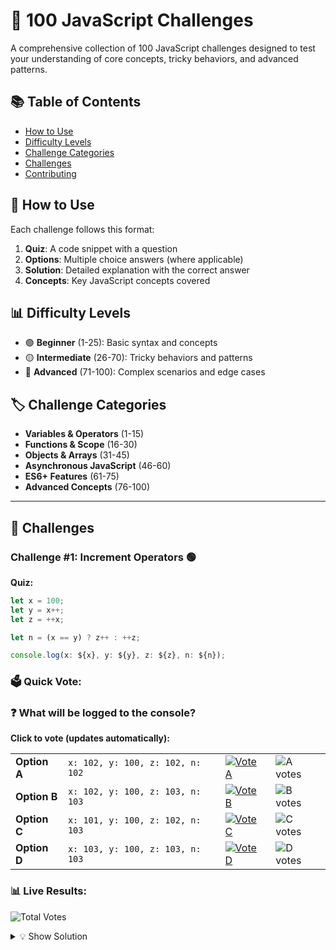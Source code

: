 # 🚀 100 JavaScript Challenges

A comprehensive collection of 100 JavaScript challenges designed to test your understanding of core concepts, tricky behaviors, and advanced patterns.

## 📚 Table of Contents

- [How to Use](#how-to-use)
- [Difficulty Levels](#difficulty-levels)
- [Challenge Categories](#challenge-categories)
- [Challenges](#challenges)
- [Contributing](#contributing)

## 🎯 How to Use

Each challenge follows this format:
1. **Quiz**: A code snippet with a question
2. **Options**: Multiple choice answers (where applicable)
3. **Solution**: Detailed explanation with the correct answer
4. **Concepts**: Key JavaScript concepts covered

## 📊 Difficulty Levels

- 🟢 **Beginner** (1-25): Basic syntax and concepts
- 🟡 **Intermediate** (26-70): Tricky behaviors and patterns  
- 🔴 **Advanced** (71-100): Complex scenarios and edge cases

## 🏷️ Challenge Categories

- **Variables & Operators** (1-15)
- **Functions & Scope** (16-30)
- **Objects & Arrays** (31-45)
- **Asynchronous JavaScript** (46-60)
- **ES6+ Features** (61-75)
- **Advanced Concepts** (76-100)

---

## 🧩 Challenges

### Challenge #1: Increment Operators 🟢

**Quiz:**
```javascript
let x = 100;
let y = x++;
let z = ++x;

let n = (x == y) ? z++ : ++z;

console.log(x: ${x}, y: ${y}, z: ${z}, n: ${n});
```
### 🗳️ Quick Vote:

### ❓ What will be logged to the console?

**Click to vote (updates automatically):**

<table>
  <tr>
    <td><strong>Option A</strong></td>
    <td><code>x: 102, y: 100, z: 102, n: 102</code></td>
    <td>
      <a href="https://github.com/username/repo/issues/new?title=Vote%20Challenge%201%20Option%20A&body=Voting%20for%20Option%20A&labels=vote,challenge-1,option-a">
        <img src="https://img.shields.io/badge/👆%20VOTE-A-blue?style=for-the-badge" alt="Vote A"/>
      </a>
    </td>
    <td>
      <img src="https://img.shields.io/github/issues-search/username/repo?query=label%3A%22vote%22%20label%3A%22challenge-1%22%20label%3A%22option-a%22&label=votes&color=blue" alt="A votes"/>
    </td>
  </tr>
  <tr>
    <td><strong>Option B</strong></td>
    <td><code>x: 102, y: 100, z: 103, n: 103</code></td>
    <td>
      <a href="https://github.com/username/repo/issues/new?title=Vote%20Challenge%201%20Option%20B&body=Voting%20for%20Option%20B&labels=vote,challenge-1,option-b">
        <img src="https://img.shields.io/badge/👆%20VOTE-B-green?style=for-the-badge" alt="Vote B"/>
      </a>
    </td>
    <td>
      <img src="https://img.shields.io/github/issues-search/username/repo?query=label%3A%22vote%22%20label%3A%22challenge-1%22%20label%3A%22option-b%22&label=votes&color=green" alt="B votes"/>
    </td>
  </tr>
  <tr>
    <td><strong>Option C</strong></td>
    <td><code>x: 101, y: 100, z: 102, n: 103</code></td>
    <td>
      <a href="https://github.com/username/repo/issues/new?title=Vote%20Challenge%201%20Option%20C&body=Voting%20for%20Option%20C&labels=vote,challenge-1,option-c">
        <img src="https://img.shields.io/badge/👆%20VOTE-C-orange?style=for-the-badge" alt="Vote C"/>
      </a>
    </td>
    <td>
      <img src="https://img.shields.io/github/issues-search/username/repo?query=label%3A%22vote%22%20label%3A%22challenge-1%22%20label%3A%22option-c%22&label=votes&color=orange" alt="C votes"/>
    </td>
  </tr>
  <tr>
    <td><strong>Option D</strong></td>
    <td><code>x: 103, y: 100, z: 103, n: 103</code></td>
    <td>
      <a href="https://github.com/username/repo/issues/new?title=Vote%20Challenge%201%20Option%20D&body=Voting%20for%20Option%20D&labels=vote,challenge-1,option-d">
        <img src="https://img.shields.io/badge/👆%20VOTE-D-red?style=for-the-badge" alt="Vote D"/>
      </a>
    </td>
    <td>
      <img src="https://img.shields.io/github/issues-search/username/repo?query=label%3A%22vote%22%20label%3A%22challenge-1%22%20label%3A%22option-d%22&label=votes&color=red" alt="D votes"/>
    </td>
  </tr>
</table>

### 📊 Live Results:
![Total Votes](https://img.shields.io/github/issues-search/username/repo?query=label%3A%22vote%22%20label%3A%22challenge-1%22&label=Total%20Votes&color=purple&style=for-the-badge)

<details>
<summary>💡 Show Solution</summary>

**Answer: B** `x: 102, y: 100, z: 103, n: 103`

**Explanation:**
1. `x = 100` initially  
2. `y = x++` → y gets 100, x becomes 101
3. `z = ++x` → x becomes 102, z gets 102
4. `(x == y)` is false (102 ≠ 100)
5. Execute `++z` → z becomes 103, n gets 103

</details>
